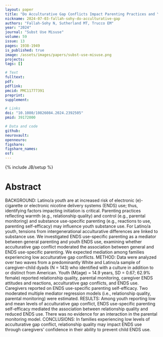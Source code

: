 ```yaml
---
layout: paper
title: "Do Acculturative Gap Conflicts Impact Parenting Practices and Youth E-Cigarette Use? Tests of Moderated Mediation"
nickname: 2024-07-03-fallah-sohy-do-acculturative-gap
authors: "Fallah-Sohy N, Sutherland MT, Trucco EM"
year: "2024"
journal: "Subst Use Misuse"
volume: 59
issue: 13
pages: 1938-1949
is_published: true
image: /assets/images/papers/subst-use-misuse.png
projects:
tags: []

# Text
fulltext:
pdf:
pdflink:
pmcid: PMC11777391
preprint:
supplement:

# Links
doi: "10.1080/10826084.2024.2392505"
pmid: 39172000

# Data and code
github:
neurovault:
openneuro:
figshare:
figshare_names:
osf:
---
```

{% include JB/setup %}

# Abstract

BACKGROUND: Latino/a youth are at increased risk of electronic (e)-cigarette or electronic nicotine delivery systems (ENDS) use; thus, identifying factors impacting initiation is critical. Parenting practices reflecting warmth (e.g., relationship quality) and control (e.g., parental monitoring) and substance use-specific parenting (e.g., reactions to use, parenting self-efficacy) may influence youth substance use. For Latino/a youth, tensions from intergenerational acculturative differences are linked to substance use. We investigated ENDS use-specific parenting as a mediator between general parenting and youth ENDS use, examining whether acculturative gap conflict moderated the association between general and ENDS use-specific parenting. We expected mediation among families experiencing low acculturative gap conflicts. METHOD:  Data were analyzed over two waves from a predominantly White and Latino/a sample of caregiver-child dyads (N = 143) who identified with a culture in addition to or distinct from American. Youth (M(age) = 14.9 years, SD = 0.67; 62.9% female) reported relationship quality, parental monitoring, caregiver ENDS attitudes and reactions, acculturative gap conflicts, and ENDS use. Caregivers reported on ENDS use-specific parenting self-efficacy. Two moderated multiple mediator regression models (i.e., relationship quality, parental monitoring) were estimated. RESULTS:  Among youth reporting low and mean levels of acculturative gap conflict, ENDS use-specific parenting self-efficacy mediated the association between relationship quality and reduced ENDS use. There was no evidence for an interaction in the parental monitoring model. CONCLUSIONS:  In families experiencing low levels of acculturative gap conflict, relationship quality may impact ENDS use through caregivers' confidence in their ability to prevent child ENDS use.
